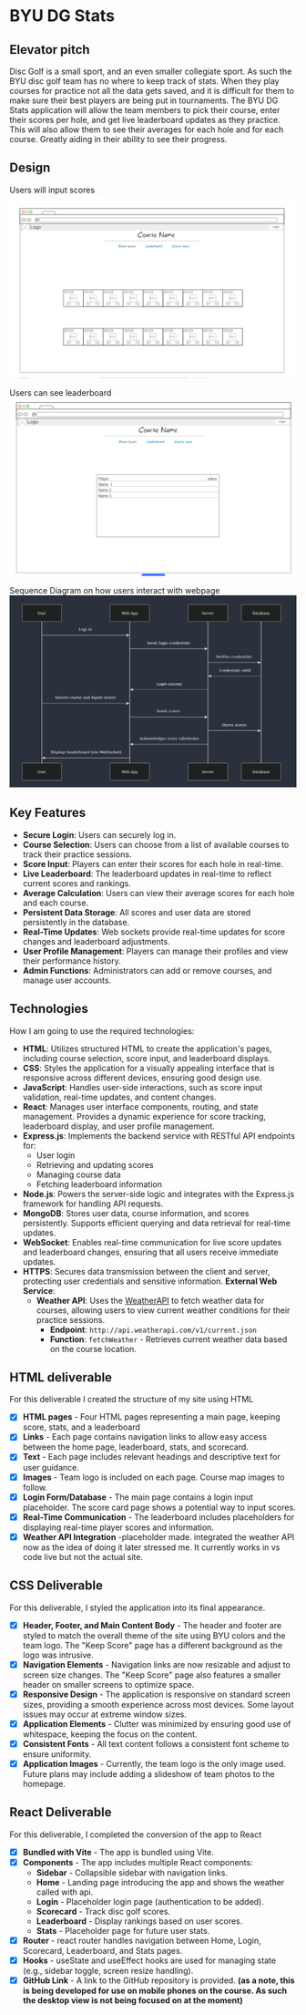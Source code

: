 # BYU DG Stats

## Elevator pitch

Disc Golf is a small sport, and an even smaller collegiate sport. As such the BYU disc golf team has no where to keep track of stats. When they play courses for practice not all the data gets saved, and it is difficult for them to make sure their best players are being put in tournaments. The BYU DG Stats application will allow the team members to pick their course, enter their scores per hole, and get live leaderboard updates as they practice. This will also allow them to see their averages for each hole and for each course. Greatly aiding in their ability to see their progress.

## Design
Users will input scores
![Score Diagram](./public/Mainscreen.png)

Users can see leaderboard
![Leader Diagram](./public/Leaderboard.png)

Sequence Diagram on how users interact with webpage
![Score Diagram](./public/Sequence.png)

## Key Features

- **Secure Login**: Users can securely log in.
- **Course Selection**: Users can choose from a list of available courses to track their practice sessions.
- **Score Input**: Players can enter their scores for each hole in real-time.
- **Live Leaderboard**: The leaderboard updates in real-time to reflect current scores and rankings.
- **Average Calculation**: Users can view their average scores for each hole and each course.
- **Persistent Data Storage**: All scores and user data are stored persistently in the database.
- **Real-Time Updates**: Web sockets provide real-time updates for score changes and leaderboard adjustments.
- **User Profile Management**: Players can manage their profiles and view their performance history.
- **Admin Functions**: Administrators can add or remove courses, and manage user accounts.

## Technologies

How I am going to use the required technologies:

- **HTML**: Utilizes structured HTML to create the application's pages, including course selection, score input, and leaderboard displays.
- **CSS**: Styles the application for a visually appealing interface that is responsive across different devices, ensuring good design use.
- **JavaScript**: Handles user-side interactions, such as score input validation, real-time updates, and content changes.
- **React**: Manages user interface components, routing, and state management. Provides a dynamic experience for score tracking, leaderboard display, and user profile management.
- **Express.js**: Implements the backend service with RESTful API endpoints for:
  - User login
  - Retrieving and updating scores
  - Managing course data
  - Fetching leaderboard information
- **Node.js**: Powers the server-side logic and integrates with the Express.js framework for handling API requests.
- **MongoDB**: Stores user data, course information, and scores persistently. Supports efficient querying and data retrieval for real-time updates.
- **WebSocket**: Enables real-time communication for live score updates and leaderboard changes, ensuring that all users receive immediate updates.
- **HTTPS**: Secures data transmission between the client and server, protecting user credentials and sensitive information.
**External Web Service**:
  - **Weather API**: Uses the [WeatherAPI](http://weatherapi.com) to fetch weather data for courses, allowing users to view current weather conditions for their practice sessions.
    - **Endpoint**: `http://api.weatherapi.com/v1/current.json`
    - **Function**: `fetchWeather` - Retrieves current weather data based on the course location.
## HTML deliverable

For this deliverable I created the structure of my site using HTML

- [x] **HTML pages** - Four HTML pages representing a main page, keeping score, stats, and a leaderboard
- [x] **Links** - Each page contains navigation links to allow easy access between the home page, leaderboard, stats, and scorecard.
- [x] **Text** - Each page includes relevant headings and descriptive text for user guidance.
- [x] **Images** - Team logo is included on each page. Course map images to follow.
- [x] **Login Form/Database** - The main page contains a login input placeholder. The score card page shows a potential way to input scores.
- [x] **Real-Time Communication** - The leaderboard includes placeholders for displaying real-time player scores and information.
- [x] **Weather API Integration** -placeholder made. integrated the weather API now as the idea of doing it later stressed me. It currently works in vs code live but not the actual site.

## CSS Deliverable

For this deliverable, I styled the application into its final appearance.

 - [x] **Header, Footer, and Main Content Body** - The header and footer are styled to match the overall theme of the site using BYU colors and the team logo. The "Keep Score" page has a different background as the logo was intrusive.
 - [x] **Navigation Elements** - Navigation links are now resizable and adjust to screen size changes. The "Keep Score" page also features a smaller header on smaller screens to optimize space.
 - [x] **Responsive Design** - The application is responsive on standard screen sizes, providing a smooth experience across most devices. Some layout issues may occur at extreme window sizes.
 - [x] **Application Elements** - Clutter was minimized by ensuring good use of whitespace, keeping the focus on the content.
 - [x] **Consistent Fonts** - All text content follows a consistent font scheme to ensure uniformity.
 - [x] **Application Images** - Currently, the team logo is the only image used. Future plans may include adding a slideshow of team photos to the homepage.

 ## React Deliverable

For this deliverable, I completed the conversion of the app to React

- [x] **Bundled with Vite** - The app is bundled using Vite.
- [x] **Components** - The app includes multiple React components:
  - **Sidebar** - Collapsible sidebar with navigation links.
  - **Home** - Landing page introducing the app and shows the weather called with api.
  - **Login** - Placeholder login page (authentication to be added).
  - **Scorecard** - Track disc golf scores.
  - **Leaderboard** - Display rankings based on user scores.
  - **Stats** - Placeholder page for future user stats.
- [x] **Router** - react router handles navigation between Home, Login, Scorecard, Leaderboard, and Stats pages.
- [x] **Hooks** - useState and useEffect hooks are used for managing state (e.g., sidebar toggle, screen resize handling).
- [x] **GitHub Link** - A link to the GitHub repository is provided.
  **(as a note, this is being developed for use on mobile phones on the course. As such the desktop view is not being focused on at the moment)**